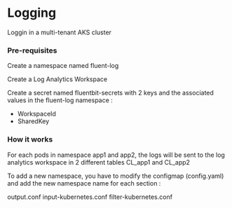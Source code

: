 # Logging

Loggin in a multi-tenant AKS cluster

### Pre-requisites

Create a namespace named fluent-log

Create a Log Analytics Workspace

Create a secret named fluentbit-secrets with 2 keys and the associated values in the fluent-log namespace :

- WorkspaceId
- SharedKey

### How it works

For each pods in namespace app1 and app2, the logs will be sent to the log analytics workspace in 2 different tables CL_app1 and CL_app2

To add a new namespace, you have to modify the configmap (config.yaml) and add the new namespace name for each section :

output.conf
input-kubernetes.conf
filter-kubernetes.conf

